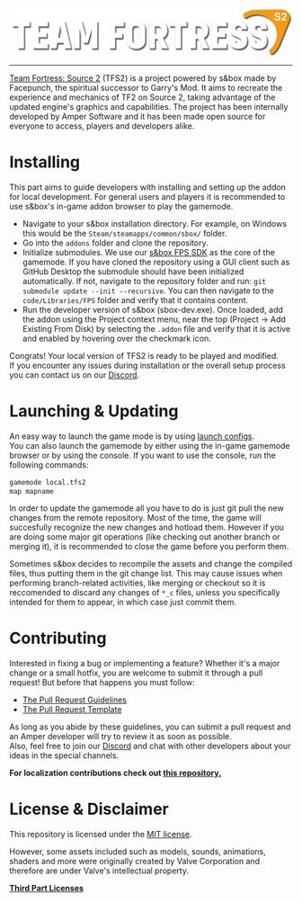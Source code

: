 <p align="center">
	<img src="https://github.com/AmperSoftware/TF-Source-2/blob/578f0c8578c6fb729d926a69d0931bea035bf39d/ui/Menu/tfs2_logotype.png">
</p>
<hr>

[Team Fortress: Source 2](https://tfsource2.com/about) (TFS2) is a project powered by s&box made by Facepunch, the spiritual successor to Garry's Mod. It aims to recreate the experience and mechanics of TF2 on Source 2, taking advantage of the updated engine's graphics and capabilities. The project has been internally developed by Amper Software and it has been made open source for everyone to access, players and developers alike.

# Installing

This part aims to guide developers with installing and setting up the addon for local development. For general users and players it is recommended to use s&box's in-game addon browser to play the gamemode.

- Navigate to your s&box installation directory. For example, on Windows this would be the ``Steam/steamapps/common/sbox/`` folder.
- Go into the ``addons`` folder and clone the repository.
- Initialize submodules. We use our [s&box FPS SDK](https://github.com/AmperSoftware/sbox-FPS-SDK) as the core of the gamemode. If you have cloned the repository using a GUI client such as GitHub Desktop the submodule should have been initialized automatically. If not, navigate to the repository folder and run: ``git submodule update --init --recursive``. You can then navigate to the ``code/Libraries/FPS`` folder and verify that it contains content.
- Run the developer version of s&box (sbox-dev.exe). Once loaded, add the addon using the Project context menu, near the top (Project -> Add Existing From Disk) by selecting the ``.addon`` file and verify that it is active and enabled by hovering over the checkmark icon.

Congrats! Your local version of TFS2 is ready to be played and modified.  
If you encounter any issues during installation or the overall setup process you can contact us on our [Discord](https://discord.gg/tMnTsUsVjP).

# Launching & Updating
An easy way to launch the game mode is by using [launch configs](https://media.discordapp.net/attachments/712252851283296260/1043964479613976727/image.png).  
You can also launch the gamemode by either using the in-game gamemode browser or by using the console. If you want to use the console, run the following commands:
```
gamemode local.tfs2
map mapname
```

In order to update the gamemode all you have to do is just git pull the new changes from the remote repository. Most of the time, the game will succesfully recognize the new changes and hotload them. However if you are doing some major git operations (like checking out another branch or merging it), it is recommended to close the game before you perform them.

Sometimes s&box decides to recompile the assets and change the compiled files, thus putting them in the git change list. This may cause issues when performing branch-related activities, like merging or checkout so it is reccomended to discard any changes of ``*_c`` files, unless you specifically intended for them to appear, in which case just commit them.

# Contributing

Interested in fixing a bug or implementing a feature? Whether it's a major change or a small hotfix, you are welcome to submit it through a pull request! But before that happens you must follow:
- [The Pull Request Guidelines](https://github.com/AmperSoftware/TF-Source-2/blob/dev/.github/CONTRIBUTING.md)
- [The Pull Request Template](https://github.com/AmperSoftware/TF-Source-2/blob/dev/.github/PULL_REQUEST_TEMPLATE.md)

As long as you abide by these guidelines, you can submit a pull request and an Amper developer will try to review it as soon as possible.  
Also, feel free to join our [Discord](https://discord.gg/tMnTsUsVjP) and chat with other developers about your ideas in the special channels.

**For localization contributions check out [this repository.](https://github.com/AmperSoftware/TF-Source-2-Localization)**
# License & Disclaimer

This repository is licensed under the [MIT license](https://github.com/AmperSoftware/TF-Source-2/blob/dev/LICENSE.md).

However, some assets included such as models, sounds, animations, shaders and more were originally created by Valve Corporation and therefore are under Valve's intellectual property.

**[Third Part Licenses](https://github.com/AmperSoftware/TF-Source-2/blob/dev/thirdpartylicenses.md)**
